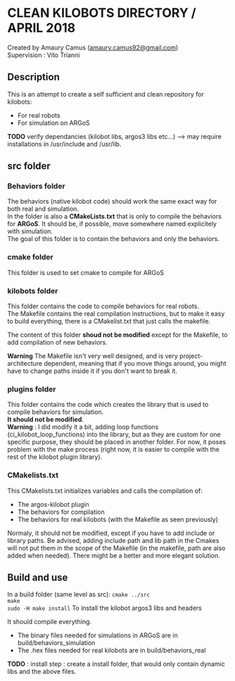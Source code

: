 # CLEAN KILOBOTS DIRECTORY / APRIL 2018

Created by Amaury Camus (amaury.camus92@gmail.com)     
Supervision : Vito Trianni

## Description
This is an attempt to create a self sufficient and clean repository for kilobots:

- For real robots
- For simulation on ARGoS

**TODO** verify dependancies (kilobot libs, argos3 libs etc...) --> may require installations in /usr/include and /usr/lib.

## src folder

### Behaviors folder
The behaviors (native kilobot code) should work the same exact way for
both real and simulation.   
In the folder is also a **CMakeLists.txt** that is only to compile the behaviors for **ARGoS**. It should be, if possible, move somewhere named explicitely with simulation.   
The goal of this folder is to contain the behaviors and only the behaviors.

### cmake folder
This folder is used to set cmake to compile for ARGoS   

### kilobots folder
This folder contains the code to compile behaviors for real robots.    
The Makefile contains the real compilation instructions, but to make it easy to build everything, there is a CMakelist.txt that just calls the makefile.

The content of this folder **shoud not be modified** except for the Makefile, to add compilation of new behaviors.    

**Warning** The Makefile isn't very well designed, and is very project-architecture dependent, meaning that if you move things around, you might have to change paths inside it if you don't want to break it.   

### plugins folder
This folder contains the code which creates the library that is used to compile behaviors for simulation.    
**It should not be modified**.    
__Warning__ : I did modify it a bit, adding loop functions (ci_kilobot_loop_functions) into the library, but as they are custom for one specific purpose, they should be placed in another folder. For now, it poses problem with the make process (right now, it is easier to compile with the rest of the kilobot plugin library).


### CMakelists.txt
This CMakelists.txt initializes variables and calls the compilation of:
- The argos-kilobot plugin
- The behaviors for compilation
- The behaviors for real kilobots (with the Makefile as seen previously)

Normaly, it should not be modified, except if you have to add include or library paths. Be advised, adding include path and lib path in the Cmakes will not put them in the scope of the Makefile (in the makefile, path are also added when needed). There might be a better and more elegant solution.


## Build and use
In a build folder (same level as src):
`cmake ../src`   
`make`   
`sudo -H make install` To install the kilobot argos3 libs and headers    

It should compile everything.     
- The binary files needed for simulations in ARGoS are in build/behaviors_simulation
- The .hex files needed for real kilobots are in build/behaviors_real

**TODO** : install step : create a install folder, that would only contain dynamic libs and the above files.

